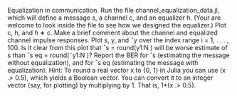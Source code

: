 Equalization in communication. Run the file channel_equalization_data.jl, which will define
a message s, a channel c, and an equalizer h. (Your are welcome to look inside the file to see how
we designed the equalizer.)
Plot c, h, and h ∗ c. Make a brief comment about the channel and equalized channel impulse
responses.
Plot s, y, and ˜y over the index range i = 1, . . . , 100. Is it clear from this plot that ˆs = round(y1:N )
will be worse estimate of s than ˆs
eq = round(˜y1:N )?
Report the BER for ˆs (estimating the message without equalization), and for ˆs
eq (estimating the
message with equalization).
Hint: To round a real vector x to {0, 1} in Julia you can use (x .> 0.5), which yields a Boolean
vector. You can convert it to an integer vector (say, for plotting) by multiplying by 1. That is,
1*(x .> 0.5).
